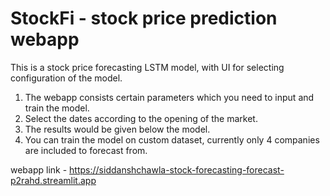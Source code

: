 # StockFi - stock price prediction webapp
This is a stock price forecasting LSTM model, with UI for selecting configuration of the model.
1) The webapp consists certain parameters which you need to input and train the model.
2) Select the dates according to the opening of the market.
3) The results would be given below the model.
4) You can train the model on custom dataset, currently only 4 companies are included to forecast from.

webapp link - https://siddanshchawla-stock-forecasting-forecast-p2rahd.streamlit.app
